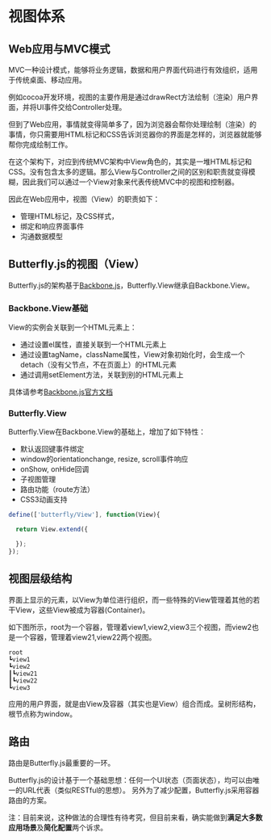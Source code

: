 # 视图体系

## Web应用与MVC模式
MVC一种设计模式，能够将业务逻辑，数据和用户界面代码进行有效组织，适用于传统桌面、移动应用。

例如cocoa开发环境，视图的主要作用是通过drawRect方法绘制（渲染）用户界面，并将UI事件交给Controller处理。

但到了Web应用，事情就变得简单多了，因为浏览器会帮你处理绘制（渲染）的事情，你只需要用HTML标记和CSS告诉浏览器你的界面是怎样的，浏览器就能够帮你完成绘制工作。

在这个架构下，对应到传统MVC架构中View角色的，其实是一堆HTML标记和CSS。没有包含太多的逻辑。那么View与Controller之间的区别和职责就变得模糊，因此我们可以通过一个View对象来代表传统MVC中的视图和控制器。

因此在Web应用中，视图（View）的职责如下：
* 管理HTML标记，及CSS样式，
* 绑定和响应界面事件
* 沟通数据模型

## Butterfly.js的视图（View）

Butterfly.js的架构基于[Backbone.js](http://backbonejs.org)，Butterfly.View继承自Backbone.View。

### Backbone.View基础

View的实例会关联到一个HTML元素上：
* 通过设置el属性，直接关联到一个HTML元素上
* 通过设置tagName，className属性，View对象初始化时，会生成一个detach（没有父节点，不在页面上）的HTML元素
* 通过调用setElement方法，关联到别的HTML元素上

具体请参考[Backbone.js官方文档](http://backbonejs.org/#View)

### Butterfly.View
Butterfly.View在Backbone.View的基础上，增加了如下特性：
* 默认返回键事件绑定
* window的orientationchange, resize, scroll事件响应
* onShow, onHide回调
* 子视图管理
* 路由功能（route方法）
* CSS3动画支持

```js
define(['butterfly/View'], function(View){

  return View.extend({

  });
});
```

## 视图层级结构
界面上显示的元素，以View为单位进行组织，而一些特殊的View管理着其他的若干View，这些View被成为容器(Container)。

如下图所示，root为一个容器，管理着view1,view2,view3三个视图，而view2也是一个容器，管理着view21,view22两个视图。
```
root
┗view1
┗view2
┃┗view21
┃┗view22
┗view3
```
应用的用户界面，就是由View及容器（其实也是View）组合而成。呈树形结构，根节点称为window。

## 路由

路由是Butterfly.js最重要的一环。

Butterfly.js的设计基于一个基础思想：任何一个UI状态（页面状态），均可以由唯一的URL代表（类似RESTful的思想）。
另外为了减少配置，Butterfly.js采用容器路由的方案。

注：目前来说，这种做法的合理性有待考究，但目前来看，确实能做到**满足大多数应用场景**及**简化配置**两个诉求。
